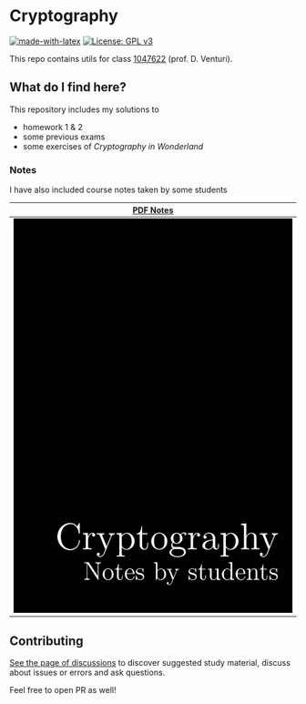 # Cryptography

[![made-with-latex](https://img.shields.io/badge/Made%20with-LaTeX-008080.svg)](https://www.latex-project.org/)
[![License: GPL v3](https://img.shields.io/badge/License-GPL%20v3-blue.svg)](https://www.gnu.org/licenses/gpl-3.0)

This repo contains utils for class [1047622](http://danieleventuri.altervista.org/crypto1920.shtml) (prof. D. Venturi).

## What do I find here?

This repository includes my solutions to

* homework 1 & 2
* some previous exams
* some exercises of *Cryptography in Wonderland*

### Notes

I have also included course notes taken by some students

|[PDF Notes](/Notes/main.pdf)|
|----------------------------|
| [![PDF Notes](/Notes/notes.png)](/Notes/notes.pdf)|

## Contributing

[See the page of discussions](https://github.com/lrusso96/Cryptography/discussions) to discover suggested study material, discuss about issues or errors and ask questions.

Feel free to open PR as well!
